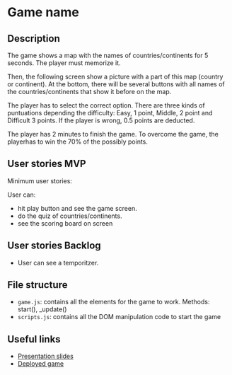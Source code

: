 # Game name

<!-- When you finish, add a nice screenshot of your game -->
<!--[<img src="./img/page.png">]()-->

## Description

The game shows a map with the names of countries/continents for 5 seconds. The player must memorize it. 

Then, the following screen show a picture with a part of this map (country or continent). At the bottom, there will be several buttons with all names of the countries/continents that show it before on the map. 

The player has to select the correct option. There are three kinds of puntuations depending the difficulty: Easy, 1 point,  Middle, 2 point and Difficult 3 points. If the player is wrong, 0.5 points are deducted. 

The player has 2 minutes to finish the game. To overcome the game, the playerhas to win the 70% of the possibly points.

## User stories MVP

Minimum user stories:

User can:
- hit play button and see the game screen.
- do the quiz of countries/continents.
- see the scoring board on screen


## User stories Backlog

- User can see a temporitzer.

## File structure

- <code>game.js</code>: contains all the elements for the game to work. Methods: start(), \_update()
- <code>scripts.js</code>: contains all the DOM manipulation code to start the game

## Useful links

<!-- When you finish, add these links and commit -->

- [Presentation slides]()
- [Deployed game]()
